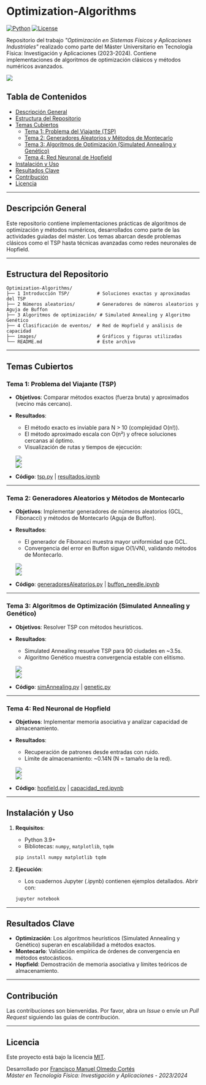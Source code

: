
# Optimization-Algorithms

[![Python](https://img.shields.io/badge/Python-3.9%2B-blue)](https://www.python.org/)
[![License](https://img.shields.io/badge/License-MIT-green)](https://opensource.org/licenses/MIT)

Repositorio del trabajo *"Optimización en Sistemas Físicos y Aplicaciones Industriales"* realizado como parte del Máster Universitario en Tecnología Física: Investigación y Aplicaciones (2023-2024). Contiene implementaciones de algoritmos de optimización clásicos y métodos numéricos avanzados.

![](images/sa90.png)

## Tabla de Contenidos
- [Descripción General](#descripción-general)
- [Estructura del Repositorio](#estructura-del-repositorio)
- [Temas Cubiertos](#temas-cubiertos)
  - [Tema 1: Problema del Viajante (TSP)](#tema-1-problema-del-viajante-tsp)
  - [Tema 2: Generadores Aleatorios y Métodos de Montecarlo](#tema-2-generadores-aleatorios-y-métodos-de-montecarlo)
  - [Tema 3: Algoritmos de Optimización (Simulated Annealing y Genético)](#tema-3-algoritmos-de-optimización-simulated-annealing-y-genético)
  - [Tema 4: Red Neuronal de Hopfield](#tema-4-red-neuronal-de-hopfield)
- [Instalación y Uso](#instalación-y-uso)
- [Resultados Clave](#resultados-clave)
- [Contribución](#contribución)
- [Licencia](#licencia)

---

## Descripción General
Este repositorio contiene implementaciones prácticas de algoritmos de optimización y métodos numéricos, desarrollados como parte de las actividades guiadas del máster. Los temas abarcan desde problemas clásicos como el TSP hasta técnicas avanzadas como redes neuronales de Hopfield.

---

## Estructura del Repositorio
```
Optimization-Algorithms/
├── 1 Introducción TSP/          # Soluciones exactas y aproximadas del TSP
├── 2 Números aleatorios/        # Generadores de números aleatorios y Aguja de Buffon
├── 3 Algoritmos de optimización/ # Simulated Annealing y Algoritmo Genético
├── 4 Clasificación de eventos/  # Red de Hopfield y análisis de capacidad
├── images/                      # Gráficos y figuras utilizadas
└── README.md                    # Este archivo
```

---

## Temas Cubiertos

### Tema 1: Problema del Viajante (TSP)
- **Objetivos**: Comparar métodos exactos (fuerza bruta) y aproximados (vecino más cercano).
- **Resultados**:
  - El método exacto es inviable para N > 10 (complejidad O(n!)).
  - El método aproximado escala con O(n²) y ofrece soluciones cercanas al óptimo.
  - Visualización de rutas y tiempos de ejecución:
  
  ![](images/Pasted%20image%2020231211170401.png)  
  ![](images/Pasted%20image%2020240127180621.png)

- **Código**: [tsp.py](https://github.com/FullFran/Optimization-Algorithms/blob/main/1%20Introducción%20TSP/tsp.py) | [resultados.ipynb](https://github.com/FullFran/Optimization-Algorithms/blob/main/1%20Introducción%20TSP/resultados.ipynb)

---

### Tema 2: Generadores Aleatorios y Métodos de Montecarlo
- **Objetivos**: Implementar generadores de números aleatorios (GCL, Fibonacci) y métodos de Montecarlo (Aguja de Buffon).
- **Resultados**:
  - El generador de Fibonacci muestra mayor uniformidad que GCL.
  - Convergencia del error en Buffon sigue O(1/√N), validando métodos de Montecarlo.
  
  ![](images/Pasted%20image%2020240123133011.png)  
  ![](images/buffoncon.png)

- **Código**: [generadoresAleatorios.py](https://github.com/FullFran/Optimization-Algorithms/blob/main/2%20Números%20aleatorios%2C%20Métodos%20de%20Montecarlo/Generación%20de%20números%20Aleatorios/generadoresAleatorios.py) | [buffon_needle.ipynb](https://github.com/FullFran/Optimization-Algorithms/blob/main/2%20Números%20aleatorios%2C%20Métodos%20de%20Montecarlo/Aguja%20de%20Buffon/buffon_needle.ipynb)

---

### Tema 3: Algoritmos de Optimización (Simulated Annealing y Genético)
- **Objetivos**: Resolver TSP con métodos heurísticos.
- **Resultados**:
  - Simulated Annealing resuelve TSP para 90 ciudades en ~3.5s.
  - Algoritmo Genético muestra convergencia estable con elitismo.
  
  ![](images/sa30.png)  
  ![](images/ga90.png)

- **Código**: [simAnnealing.py](https://github.com/FullFran/Optimization-Algorithms/blob/main/3%20Algoritmos%20para%20la%20optimización%20en%20espacios%20de%20alta%20dimensionalidad/simAnnealing.py) | [genetic.py](https://github.com/FullFran/Optimization-Algorithms/blob/main/3%20Algoritmos%20para%20la%20optimización%20en%20espacios%20de%20alta%20dimensionalidad/genetic.py)

---

### Tema 4: Red Neuronal de Hopfield
- **Objetivos**: Implementar memoria asociativa y analizar capacidad de almacenamiento.
- **Resultados**:
  - Recuperación de patrones desde entradas con ruido.
  - Límite de almacenamiento: ~0.14N (N = tamaño de la red).
  
  ![](images/recoHopfield.png)  
  ![](images/capacidadHopfield.png)

- **Código**: [hopfield.py](https://github.com/FullFran/Optimization-Algorithms/blob/main/4%20Clasificación%20de%20eventos%20y%20detección%20de%20fallos/hopfiled.py) | [capacidad_red.ipynb](https://github.com/FullFran/Optimization-Algorithms/blob/main/4%20Clasificación%20de%20eventos%20y%20detección%20de%20fallos/capacidad_red.ipynb)

---

## Instalación y Uso
1. **Requisitos**:
   - Python 3.9+
   - Bibliotecas: `numpy`, `matplotlib`, `tqdm`
   ```bash
   pip install numpy matplotlib tqdm
   ```

2. **Ejecución**:
   - Los cuadernos Jupyter (.ipynb) contienen ejemplos detallados. Abrir con:
   ```bash
   jupyter notebook
   ```

---

## Resultados Clave
- **Optimización**: Los algoritmos heurísticos (Simulated Annealing y Genético) superan en escalabilidad a métodos exactos.
- **Montecarlo**: Validación empírica de órdenes de convergencia en métodos estocásticos.
- **Hopfield**: Demostración de memoria asociativa y límites teóricos de almacenamiento.

---

## Contribución
Las contribuciones son bienvenidas. Por favor, abra un *Issue* o envíe un *Pull Request* siguiendo las guías de contribución.

---

## Licencia
Este proyecto está bajo la licencia [MIT](https://opensource.org/licenses/MIT).



Desarrollado por [Francisco Manuel Olmedo Cortés](https://github.com/FullFran)  
*Máster en Tecnología Física: Investigación y Aplicaciones - 2023/2024*
```
